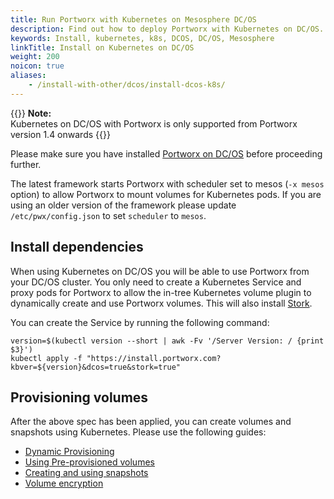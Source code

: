 ```yaml
---
title: Run Portworx with Kubernetes on Mesosphere DC/OS
description: Find out how to deploy Portworx with Kubernetes on DC/OS.
keywords: Install, kubernetes, k8s, DCOS, DC/OS, Mesosphere
linkTitle: Install on Kubernetes on DC/OS
weight: 200
noicon: true
aliases:
    - /install-with-other/dcos/install-dcos-k8s/
---
```

{{<info>}}
**Note:**<br/> Kubernetes on DC/OS with Portworx is only supported from Portworx version 1.4 onwards
{{</info>}}

Please make sure you have installed [Portworx on DC/OS](/install-portworx/install-with-other/dcos/install) before proceeding further.

The latest framework starts Portworx with scheduler set to mesos (`-x mesos` option) to
allow Portworx to mount volumes for Kubernetes pods. If you are using an older
version of the framework please update `/etc/pwx/config.json` to set `scheduler`
to `mesos`.

## Install dependencies

When using Kubernetes on DC/OS you will be able to use Portworx from your DC/OS
cluster. You only need to create a Kubernetes Service and proxy pods for Portworx to allow the
in-tree Kubernetes volume plugin to dynamically create and use Portworx volumes. This will also install [Stork](/operations/operate-kubernetes/storage-operations/stork).

You can create the Service by running the following command:
```text
version=$(kubectl version --short | awk -Fv '/Server Version: / {print $3}')
kubectl apply -f "https://install.portworx.com?kbver=${version}&dcos=true&stork=true"
```

## Provisioning volumes

After the above spec has been applied, you can create volumes and snapshots
using Kubernetes.
Please use the following guides:

* [Dynamic Provisioning](/operations/operate-kubernetes/storage-operations/create-pvcs/dynamic-provisioning)
* [Using Pre-provisioned volumes](/operations/operate-kubernetes/storage-operations/create-pvcs/using-preprovisioned-volumes)
* [Creating and using snapshots](/operations/operate-kubernetes/storage-operations/create-snapshots)
* [Volume encryption](/reference/cli/encrypted-volumes)
